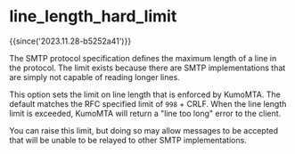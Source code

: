 # line_length_hard_limit

{{since('2023.11.28-b5252a41')}}

The SMTP protocol specification defines the maximum length of a line in the
protocol.  The limit exists because there are SMTP implementations that are
simply not capable of reading longer lines.

This option sets the limit on line length that is enforced by KumoMTA. The
default matches the RFC specified limit of `998` + CRLF.  When the line length
limit is exceeded, KumoMTA will return a "line too long" error to the
client.

You can raise this limit, but doing so may allow messages to be accepted
that will be unable to be relayed to other SMTP implementations.



